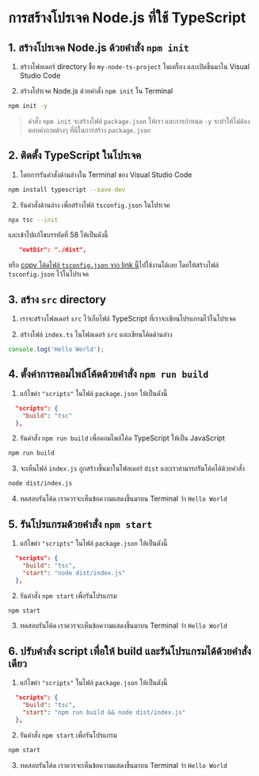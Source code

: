 
# การสร้างโปรเจค Node.js ที่ใช้ TypeScript

## 1. สร้างโปรเจค Node.js ด้วยคำสั่ง `npm init`

1. สร้างโฟลเดอร์ directory ชื่อ `my-node-ts-project` ในเครื่อง และเปิดขึ้นมาใน Visual Studio Code

2. สร้างโปรเจค Node.js ด้วยคำสั่ง `npm init` ใน Terminal

```bash
npm init -y
```

> คำสั่ง `npm init` จะสร้างไฟล์ `package.json` ให้เรา และการกำหนด `-y` จะทำให้ไม่ต้องตอบคำถามต่างๆ ที่มีในการสร้าง `package.json`


## 2. ติดตั้ง TypeScript ในโปรเจค 
   
1. โดยการรันคำสั่งด้านล่างใน Terminal ของ Visual Studio Code

```bash
npm install typescript --save-dev
```

2. รันคำสั่งด้านล่าง เพื่อสร้างไฟล์ `tsconfig.json` ในโปรเจค

```bash
npx tsc --init
```

และเข้าไปแก้ไขบรรทัดที่ 58 ให้เป็นดังนี้

```json
   "outDir": "./dist", 
```

หรือ [copy โค้ดไฟล์ `tsconfig.json` จาก link นี้](https://gist.github.com/teerasej/114dfdf2f8ea1093a62377e65dad3eb1)ไปใช้งานได้เลย โดยให้สร้างไฟล์ `tsconfig.json` ไว้ในโปรเจค

## 3. สร้าง `src` directory 

1. เราจะสร้างโฟลเดอร์ `src` ไว้เก็บไฟล์ TypeScript ที่เราจะเขียนโปรแกรมไว้ในโปรเจค

2. สร้างไฟล์ `index.ts` ในโฟลเดอร์ `src` และเขียนโค้ดด้านล่าง

```ts
console.log('Hello World');
```

## 4. ตั้งค่าการคอมไพล์โค้ดด้วยคำสั่ง `npm run build`

1. แก้ไขค่า `"scripts"` ในไฟล์ `package.json` ให้เป็นดังนี้

```json
  "scripts": {
    "build": "tsc"
  },
```

2. รันคำสั่ง `npm run build` เพื่อคอมไพล์โค้ด TypeScript ให้เป็น JavaScript

```bash
npm run build
```

3. จะเห็นไฟล์ `index.js` ถูกสร้างขึ้นมาในโฟลเดอร์ `dist` และเราสามารถรันโค้ดได้ด้วยคำสั่ง 

```bash
node dist/index.js
```

4. ทดสอบรันโค้ด เราควรจะเห็นข้อความแสดงขึ้นมาบน Terminal ว่า `Hello World`
   
## 5. รันโปรแกรมด้วยคำสั่ง `npm start`

1. แก้ไขค่า `"scripts"` ในไฟล์ `package.json` ให้เป็นดังนี้

```json
  "scripts": {
    "build": "tsc",
    "start": "node dist/index.js"
  },
```

2. รันคำสั่ง `npm start` เพื่อรันโปรแกรม

```bash
npm start
```

3. ทดสอบรันโค้ด เราควรจะเห็นข้อความแสดงขึ้นมาบน Terminal ว่า `Hello World`

## 6. ปรับคำสั่ง script เพื่อให้ build และรันโปรแกรมได้ด้วยคำสั่งเดียว

1. แก้ไขค่า `"scripts"` ในไฟล์ `package.json` ให้เป็นดังนี้

```json
  "scripts": {
    "build": "tsc",
    "start": "npm run build && node dist/index.js"
  },
```

2. รันคำสั่ง `npm start` เพื่อรันโปรแกรม

```bash
npm start
```

3. ทดสอบรันโค้ด เราควรจะเห็นข้อความแสดงขึ้นมาบน Terminal ว่า `Hello World`
